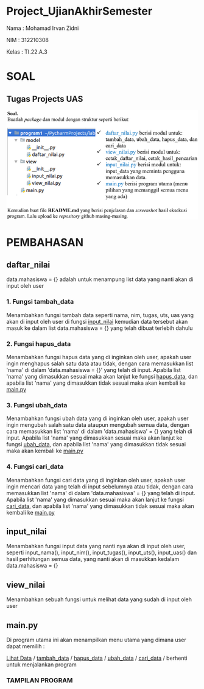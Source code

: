# Project_UjianAkhirSemester

Nama : Mohamad Irvan Zidni

NIM : 312210308

Kelas : TI.22.A.3

# SOAL

## Tugas Projects UAS

![Img](Foto/Soal%20Projects%20UAS.png)

# PEMBAHASAN

## daftar_nilai

data.mahasiswa = {} adalah untuk menampung list data yang nanti akan di input oleh user

### 1. Fungsi tambah_data

Menambahkan fungsi tambah data seperti nama, nim, tugas, uts, uas yang akan di input oleh user di fungsi [input_nilai](https://github.com/MohamadIrvanZidni/Project_UjianAkhirSemester#input_nilai) kemudian data tersebut akan masuk ke dalam list data.mahasiswa = {} yang telah dibuat terlebih dahulu

### 2. Fungsi hapus_data

Menambahkan fungsi hapus data yang di inginkan oleh user, apakah user ingin menghapus salah satu data atau tidak, dengan cara memasukkan list 'nama' di dalam 'data.mahasiswa = {}' yang telah di input. Apabila list 'nama' yang dimasukkan sesuai maka akan lanjut ke fungsi [hapus_data](https://github.com/MohamadIrvanZidni/Project_UjianAkhirSemester#2-fungsi-hapus_data), dan apabila list 'nama' yang dimasukkan tidak sesuai maka akan kembali ke [main.py](https://github.com/MohamadIrvanZidni/Project_UjianAkhirSemester#mainpy)

### 3. Fungsi ubah_data

Menambahkan fungsi ubah data yang di inginkan oleh user, apakah user ingin mengubah salah satu data ataupun mengubah semua data, dengan cara memasukkan list 'nama' di dalam 'data.mahasiswa' = {} yang telah di input. Apabila list 'nama' yang dimasukkan sesuai maka akan lanjut ke fungsi [ubah_data](https://github.com/MohamadIrvanZidni/Project_UjianAkhirSemester#3-fungsi-ubah_data), dan apabila list 'nama' yang dimasukkan tidak sesuai maka akan kembali ke [main.py](https://github.com/MohamadIrvanZidni/Project_UjianAkhirSemester#mainpy)

### 4. Fungsi cari_data

Menambahkan fungsi cari data yang di inginkan oleh user, apakah user ingin mencari data yang telah di input sebelumnya atau tidak, dengan cara memasukkan list 'nama' di dalam 'data.mahasiswa' = {} yang telah di input. Apabila list 'nama' yang dimasukkan sesuai maka akan lanjut ke fungsi [cari_data](https://github.com/MohamadIrvanZidni/Project_UjianAkhirSemester#4-fungsi-cari_data), dan apabila list 'nama' yang dimasukkan tidak sesuai maka akan kembali ke [main.py](https://github.com/MohamadIrvanZidni/Project_UjianAkhirSemester#mainpy)

## input_nilai

Menambahkan fungsi input data yang nanti nya akan di input oleh user, seperti  input_nama(), input_nim(), input_tugas(), input_uts(), input_uas() dan hasil perhitungan semua data, yang nanti akan di masukkan kedalam data.mahasiswa = {}

## view_nilai

Menambahkan sebuah fungsi untuk melihat data yang sudah di input oleh user

## main.py

Di program utama ini akan menampilkan menu utama yang dimana user dapat memilih :

[Lihat Data](https://github.com/MohamadIrvanZidni/Project_UjianAkhirSemester#input_nilai) / [tambah_data](https://github.com/MohamadIrvanZidni/Project_UjianAkhirSemester#1-fungsi-tambah_data) / [hapus_data](https://github.com/MohamadIrvanZidni/Project_UjianAkhirSemester#2-fungsi-hapus_data) / [ubah_data](https://github.com/MohamadIrvanZidni/Project_UjianAkhirSemester#3-fungsi-ubah_data) / [cari_data](https://github.com/MohamadIrvanZidni/Project_UjianAkhirSemester#4-fungsi-cari_data) / berhenti untuk menjalankan program

### TAMPILAN PROGRAM